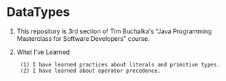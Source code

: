# DataTypes

1. This repository is 3rd section of Tim Buchalka's "Java Programming Masterclass for Software Developers" course.

2. What I've Learned
        
        (1) I have learned practices about literals and primitive types.
        (2) I have learned about operator precedence.
